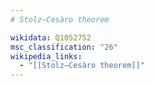 ```yaml
---
# Stolz–Cesàro theorem

wikidata: Q1052752
msc_classification: "26"
wikipedia_links:
  - "[[Stolz–Cesàro theorem]]"
---
```

